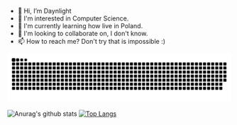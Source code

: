 - 👋 Hi, I’m Daynlight
- 👀 I'm interested in Computer Science.
- 🌱 I'm currently learning how live in Poland.
- 💞️ I'm looking to collaborate on, I don't know.
- 📫 How to reach me? Don't try that is impossible :)

<!---
DanielS000/DanielS000 is a ✨ special ✨ repository because its `README.md` (this file) appears on your GitHub profile.
You can click the Preview link to take a look at your changes.
--->
![snake gif](https://github.com/DanielS000/DanielS000/blob/output/github-contribution-grid-snake.svg)

![Anurag's github stats](https://github-readme-stats.vercel.app/api?username=Daniels000)
[![Top Langs](https://github-readme-stats.vercel.app/api/top-langs/?username=DanielS000)](https://github.com/anuraghazra/github-readme-stats)
